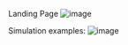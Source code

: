 
Landing Page 
![image](https://github.com/user-attachments/assets/499bea76-77e5-42c6-aeaf-e2fdf6ba2f80)

Simulation examples:
![image](https://github.com/user-attachments/assets/d28b16f2-735d-462a-85d6-eaccd6c4c54b)
